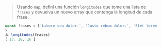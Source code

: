 > Usando `map`, definí una función `longitudes` que tome una lista de `frases` y devuelva un nuevo array que contenga la longitud de cada frase.
>
```js
const frases = ['Labore sea dolor.', 'Justo rebum dolor.', 'Stet lorem amet.'];
>
ム longitudes(frases)
[ 17, 18, 16 ]
```